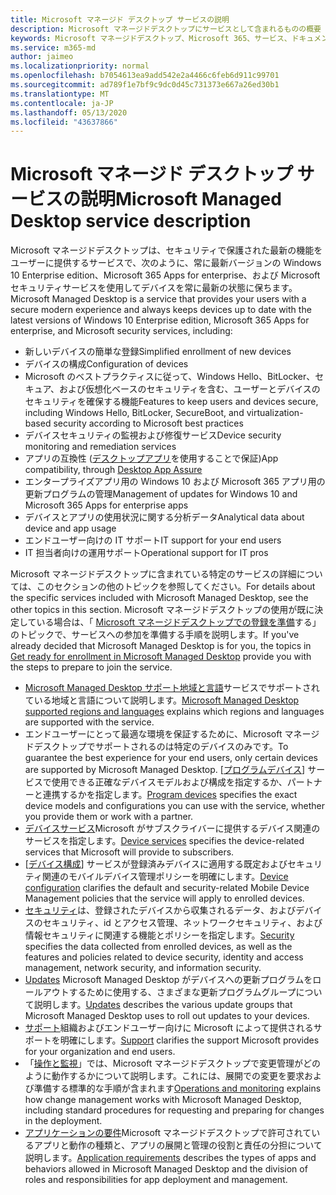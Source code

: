 ```yaml
---
title: Microsoft マネージド デスクトップ サービスの説明
description: Microsoft マネージドデスクトップにサービスとして含まれるものの概要
keywords: Microsoft マネージドデスクトップ、Microsoft 365、サービス、ドキュメント
ms.service: m365-md
author: jaimeo
ms.localizationpriority: normal
ms.openlocfilehash: b7054613ea9add542e2a4466c6feb6d911c99701
ms.sourcegitcommit: ad789f1e7bf9c9dc0d45c731373e667a26ed30b1
ms.translationtype: MT
ms.contentlocale: ja-JP
ms.lasthandoff: 05/13/2020
ms.locfileid: "43637866"
---
```

# <a name="microsoft-managed-desktop-service-description"></a><span data-ttu-id="88fe3-104">Microsoft マネージド デスクトップ サービスの説明</span><span class="sxs-lookup"><span data-stu-id="88fe3-104">Microsoft Managed Desktop service description</span></span>

<span data-ttu-id="88fe3-105">Microsoft マネージドデスクトップは、セキュリティで保護された最新の機能をユーザーに提供するサービスで、次のように、常に最新バージョンの Windows 10 Enterprise edition、Microsoft 365 Apps for enterprise、および Microsoft セキュリティサービスを使用してデバイスを常に最新の状態に保ちます。</span><span class="sxs-lookup"><span data-stu-id="88fe3-105">Microsoft Managed Desktop is a service that provides your users with a secure modern experience and always keeps devices up to date with the latest versions of Windows 10 Enterprise edition, Microsoft 365 Apps for enterprise, and Microsoft security services, including:</span></span>

- <span data-ttu-id="88fe3-106">新しいデバイスの簡単な登録</span><span class="sxs-lookup"><span data-stu-id="88fe3-106">Simplified enrollment of new devices</span></span>
- <span data-ttu-id="88fe3-107">デバイスの構成</span><span class="sxs-lookup"><span data-stu-id="88fe3-107">Configuration of devices</span></span>
- <span data-ttu-id="88fe3-108">Microsoft のベストプラクティスに従って、Windows Hello、BitLocker、セキュア、および仮想化ベースのセキュリティを含む、ユーザーとデバイスのセキュリティを確保する機能</span><span class="sxs-lookup"><span data-stu-id="88fe3-108">Features to keep users and devices secure, including Windows Hello, BitLocker, SecureBoot, and virtualization-based security according to Microsoft best practices</span></span>
- <span data-ttu-id="88fe3-109">デバイスセキュリティの監視および修復サービス</span><span class="sxs-lookup"><span data-stu-id="88fe3-109">Device security monitoring and remediation services</span></span>
- <span data-ttu-id="88fe3-110">アプリの互換性 ([デスクトップアプリ](https://docs.microsoft.com/fasttrack/win-10-desktop-app-assure)を使用することで保証)</span><span class="sxs-lookup"><span data-stu-id="88fe3-110">App compatibility, through [Desktop App Assure](https://docs.microsoft.com/fasttrack/win-10-desktop-app-assure)</span></span>
- <span data-ttu-id="88fe3-111">エンタープライズアプリ用の Windows 10 および Microsoft 365 アプリ用の更新プログラムの管理</span><span class="sxs-lookup"><span data-stu-id="88fe3-111">Management of updates for Windows 10 and Microsoft 365 Apps for enterprise apps</span></span>
- <span data-ttu-id="88fe3-112">デバイスとアプリの使用状況に関する分析データ</span><span class="sxs-lookup"><span data-stu-id="88fe3-112">Analytical data about device and app usage</span></span>
- <span data-ttu-id="88fe3-113">エンドユーザー向けの IT サポート</span><span class="sxs-lookup"><span data-stu-id="88fe3-113">IT support for your end users</span></span>
- <span data-ttu-id="88fe3-114">IT 担当者向けの運用サポート</span><span class="sxs-lookup"><span data-stu-id="88fe3-114">Operational support for IT pros</span></span>

<span data-ttu-id="88fe3-115">Microsoft マネージドデスクトップに含まれている特定のサービスの詳細については、このセクションの他のトピックを参照してください。</span><span class="sxs-lookup"><span data-stu-id="88fe3-115">For details about the specific services included with Microsoft Managed Desktop, see the other topics in this section.</span></span> <span data-ttu-id="88fe3-116">Microsoft マネージドデスクトップの使用が既に決定している場合は、「 [Microsoft マネージドデスクトップでの登録を準備](https://docs.microsoft.com/microsoft-365/managed-desktop/get-ready/)する」のトピックで、サービスへの参加を準備する手順を説明します。</span><span class="sxs-lookup"><span data-stu-id="88fe3-116">If you've already decided that Microsoft Managed Desktop is for you, the topics in [Get ready for enrollment in Microsoft Managed Desktop](https://docs.microsoft.com/microsoft-365/managed-desktop/get-ready/) provide you with the steps to prepare to join the service.</span></span>

- <span data-ttu-id="88fe3-117">[Microsoft Managed Desktop サポート地域と言語](regions-languages.md)サービスでサポートされている地域と言語について説明します。</span><span class="sxs-lookup"><span data-stu-id="88fe3-117">[Microsoft Managed Desktop supported regions and languages](regions-languages.md) explains which regions and languages are supported with the service.</span></span>
- <span data-ttu-id="88fe3-118">エンドユーザーにとって最適な環境を保証するために、Microsoft マネージドデスクトップでサポートされるのは特定のデバイスのみです。</span><span class="sxs-lookup"><span data-stu-id="88fe3-118">To guarantee the best experience for your end users, only certain devices are supported by Microsoft Managed Desktop.</span></span> <span data-ttu-id="88fe3-119">[[プログラムデバイス](device-list.md)] サービスで使用できる正確なデバイスモデルおよび構成を指定するか、パートナーと連携するかを指定します。</span><span class="sxs-lookup"><span data-stu-id="88fe3-119">[Program devices](device-list.md) specifies the exact device models and configurations you can use with the service, whether you provide them or work with a partner.</span></span>
- <span data-ttu-id="88fe3-120">[デバイスサービス](device-services.md)Microsoft がサブスクライバーに提供するデバイス関連のサービスを指定します。</span><span class="sxs-lookup"><span data-stu-id="88fe3-120">[Device services](device-services.md) specifies the device-related services that Microsoft will provide to subscribers.</span></span>
- <span data-ttu-id="88fe3-121">[[デバイス構成](device-policies.md)] サービスが登録済みデバイスに適用する既定およびセキュリティ関連のモバイルデバイス管理ポリシーを明確にします。</span><span class="sxs-lookup"><span data-stu-id="88fe3-121">[Device configuration](device-policies.md) clarifies the default and security-related Mobile Device Management policies that the service will apply to enrolled devices.</span></span>
- <span data-ttu-id="88fe3-122">[セキュリティ](security.md)は、登録されたデバイスから収集されるデータ、およびデバイスのセキュリティ、id とアクセス管理、ネットワークセキュリティ、および情報セキュリティに関連する機能とポリシーを指定します。</span><span class="sxs-lookup"><span data-stu-id="88fe3-122">[Security](security.md) specifies the data collected from enrolled devices, as well as the features and policies related to device security, identity and access management, network security, and information security.</span></span>
- <span data-ttu-id="88fe3-123">[Updates](updates.md) Microsoft Managed Desktop がデバイスへの更新プログラムをロールアウトするために使用する、さまざまな更新プログラムグループについて説明します。</span><span class="sxs-lookup"><span data-stu-id="88fe3-123">[Updates](updates.md) describes the various update groups that Microsoft Managed Desktop uses to roll out updates to your devices.</span></span>
- <span data-ttu-id="88fe3-124">[サポート](support.md)組織およびエンドユーザー向けに Microsoft によって提供されるサポートを明確にします。</span><span class="sxs-lookup"><span data-stu-id="88fe3-124">[Support](support.md) clarifies the support Microsoft provides for your organization and end users.</span></span>
- <span data-ttu-id="88fe3-125">「[操作と監視](operations-and-monitoring.md)」では、Microsoft マネージドデスクトップで変更管理がどのように動作するかについて説明します。これには、展開での変更を要求および準備する標準的な手順が含まれます</span><span class="sxs-lookup"><span data-stu-id="88fe3-125">[Operations and monitoring](operations-and-monitoring.md) explains how change management works with Microsoft Managed Desktop, including standard procedures for requesting and preparing for changes in the deployment.</span></span>
- <span data-ttu-id="88fe3-126">[アプリケーションの要件](mmd-app-requirements.md)Microsoft マネージドデスクトップで許可されているアプリと動作の種類と、アプリの展開と管理の役割と責任の分担について説明します。</span><span class="sxs-lookup"><span data-stu-id="88fe3-126">[Application requirements](mmd-app-requirements.md) describes the types of apps and behaviors allowed in Microsoft Managed Desktop and the division of roles and responsibilities for app deployment and management.</span></span>
